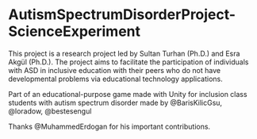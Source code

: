 # AutismSpectrumDisorderProject-ScienceExperiment

This project is a research project led by Sultan Turhan (Ph.D.) and Esra Akgül (Ph.D.).  The project aims to facilitate the participation of individuals with ASD in inclusive education with their peers who do not have developmental problems  via educational technology applications.

Part of an educational-purpose game made with Unity for inclusion class students with autism spectrum disorder made by @BarisKilicGsu, @loradow, @bestesengul

Thanks @MuhammedErdogan for his important contributions.
